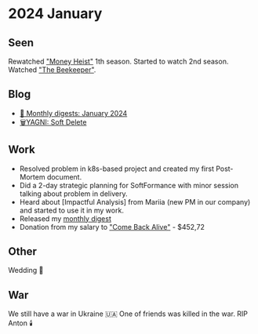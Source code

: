 # 2024 January

## Seen

Rewatched ["Money Heist"](https://trakt.tv/shows/money-heist)  1th season. Started to watch 2nd season.
Watched ["The Beekeeper"](https://letterboxd.com/film/the-beekeeper-2024/).

## Blog

- [📰 Monthly digests: January 2024](https://dmytrolitvinov.com/blog/monthly-digests-january-2024/)
- [🗑YAGNI: Soft Delete](https://dmytrolitvinov.com/til/yagni-soft-delete/)

## Work

* Resolved problem in k8s-based project and created my first Post-Mortem document.
* Did a 2-day strategic planning for SoftFormance with minor session talking about problem in delivery.
* Heard about [Impactful Analysis] from Mariia (new PM in our company) and started to use it in my work.
* Released my [monthly digest](https://dmytrolitvinov.com/blog/monthly-digests-january-2024/)
* Donation from my salary to ["Come Back Alive"](https://savelife.in.ua/en/) - $452,72


## Other

Wedding 💍

## War

We still have a war in Ukraine 🇺🇦
One of friends was killed in the war. RIP Anton 🕯️


